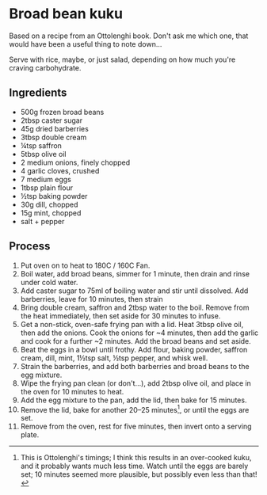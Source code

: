 Broad bean kuku
===============

Based on a recipe from an Ottolenghi book.  Don't ask me which one, that would have been a useful thing to note down…

Serve with rice, maybe, or just salad, depending on how much you're craving carbohydrate.

Ingredients
-----------

-   500g frozen broad beans
-   2tbsp caster sugar
-   45g dried barberries
-   3tbsp double cream
-   ¼tsp saffron
-   5tbsp olive oil
-   2 medium onions, finely chopped
-   4 garlic cloves, crushed
-   7 medium eggs
-   1tbsp plain flour
-   ½tsp baking powder
-   30g dill, chopped
-   15g mint, chopped
-   salt + pepper

Process
-------

1.  Put oven on to heat to 180C / 160C Fan.
2.  Boil water, add broad beans, simmer for 1 minute, then drain and rinse under cold water.
3.  Add caster sugar to 75ml of boiling water and stir until dissolved. Add barberries, leave for 10 minutes, then strain
4.  Bring double cream, saffron and 2tbsp water to the boil. Remove from the heat immediately, then set aside for 30 minutes to infuse.
5.  Get a non-stick, oven-safe frying pan with a lid. Heat 3tbsp olive oil, then add the onions. Cook the onions for ~4 minutes, then add the garlic and cook for a further ~2 minutes. Add the broad beans and set aside.
6.  Beat the eggs in a bowl until frothy. Add flour, baking powder, saffron cream, dill, mint, 1½tsp salt, ½tsp pepper, and whisk well.
7.  Strain the barberries, and add both barberries and broad beans to the egg mixture.
8.  Wipe the frying pan clean (or don't…), add 2tbsp olive oil, and place in the oven for 10 minutes to heat.
9.  Add the egg mixture to the pan, add the lid, then bake for 15 minutes.
10.  Remove the lid, bake for another 20–25 minutes[^1], or until the eggs are set.
11.  Remove from the oven, rest for five minutes, then invert onto a serving plate.

[^1]:  This is Ottolenghi's timings; I think this results in an over-cooked kuku, and it probably wants much less time. Watch until the eggs are barely set; 10 minutes seemed more plausible, but possibly even less than that!

